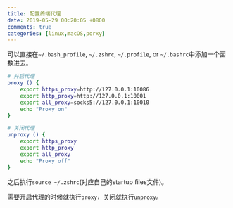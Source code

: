 ```yaml
---
title: 配置终端代理
date: 2019-05-29 00:20:05 +0800
comments: true
categories: [linux,macOS,porxy]
---
```



可以直接在`~/.bash_profile`, `~/.zshrc`, `~/.profile`, or `~/.bashrc`中添加一个函数进去。

```bash
# 开启代理
proxy () {
	export https_proxy=http://127.0.0.1:10086
	export http_proxy=http://127.0.0.1:10001
	export all_proxy=socks5://127.0.0.1:10010
	echo "Proxy on"
}

# 关闭代理
unproxy () {
	export https_proxy
	export http_proxy
	export all_proxy
	echo "Proxy off"
}

```

之后执行`source ~/.zshrc`(对应自己的startup files文件)。


需要开启代理的时候就执行`proxy`，关闭就执行`unproxy`。

